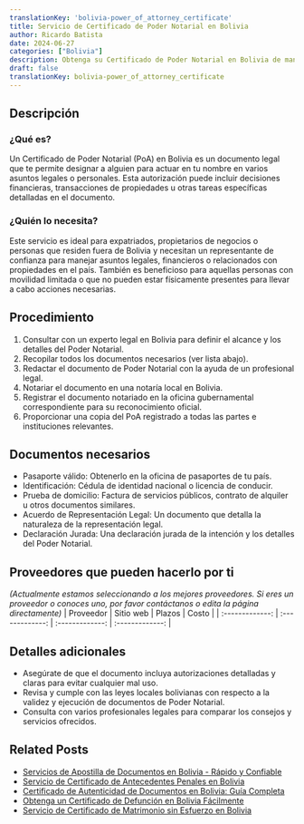 ```yaml
---
translationKey: 'bolivia-power_of_attorney_certificate'
title: Servicio de Certificado de Poder Notarial en Bolivia
author: Ricardo Batista
date: 2024-06-27
categories: ["Bolivia"]
description: Obtenga su Certificado de Poder Notarial en Bolivia de manera eficiente. Asistencia experta durante todo el proceso.
draft: false
translationKey: bolivia-power_of_attorney_certificate
---
```


## Descripción
### ¿Qué es?
Un Certificado de Poder Notarial (PoA) en Bolivia es un documento legal que te permite designar a alguien para actuar en tu nombre en varios asuntos legales o personales. Esta autorización puede incluir decisiones financieras, transacciones de propiedades u otras tareas específicas detalladas en el documento.

### ¿Quién lo necesita?
Este servicio es ideal para expatriados, propietarios de negocios o personas que residen fuera de Bolivia y necesitan un representante de confianza para manejar asuntos legales, financieros o relacionados con propiedades en el país. También es beneficioso para aquellas personas con movilidad limitada o que no pueden estar físicamente presentes para llevar a cabo acciones necesarias.

## Procedimiento

1. Consultar con un experto legal en Bolivia para definir el alcance y los detalles del Poder Notarial.
2. Recopilar todos los documentos necesarios (ver lista abajo).
3. Redactar el documento de Poder Notarial con la ayuda de un profesional legal.
4. Notariar el documento en una notaría local en Bolivia.
5. Registrar el documento notariado en la oficina gubernamental correspondiente para su reconocimiento oficial.
6. Proporcionar una copia del PoA registrado a todas las partes e instituciones relevantes.

## Documentos necesarios

- Pasaporte válido: Obtenerlo en la oficina de pasaportes de tu país.
- Identificación: Cédula de identidad nacional o licencia de conducir.
- Prueba de domicilio: Factura de servicios públicos, contrato de alquiler u otros documentos similares.
- Acuerdo de Representación Legal: Un documento que detalla la naturaleza de la representación legal.
- Declaración Jurada: Una declaración jurada de la intención y los detalles del Poder Notarial.

## Proveedores que pueden hacerlo por ti
_(Actualmente estamos seleccionando a los mejores proveedores. Si eres un proveedor o conoces uno, por favor contáctanos o edita la página directamente)_
| Proveedor       |     Sitio web    |     Plazos    |       Costo      |
| :-------------: | :-------------: |  :-------------: | :-------------: |

## Detalles adicionales

- Asegúrate de que el documento incluya autorizaciones detalladas y claras para evitar cualquier mal uso.
- Revisa y cumple con las leyes locales bolivianas con respecto a la validez y ejecución de documentos de Poder Notarial.
- Consulta con varios profesionales legales para comparar los consejos y servicios ofrecidos.


## Related Posts

- [Servicios de Apostilla de Documentos en Bolivia - Rápido y Confiable](https://tramitit.com/es/guides/bolivia/apostilla_de_documentos/)
- [Servicio de Certificado de Antecedentes Penales en Bolivia](https://tramitit.com/es/guides/bolivia/certificado_de_antecedentes_penales/)
- [Certificado de Autenticidad de Documentos en Bolivia: Guía Completa](https://tramitit.com/es/guides/bolivia/certificado_de_autenticidad_de_documentos/)
- [Obtenga un Certificado de Defunción en Bolivia Fácilmente](https://tramitit.com/es/guides/bolivia/certificado_de_defunción/)
- [Servicio de Certificado de Matrimonio sin Esfuerzo en Bolivia](https://tramitit.com/es/guides/bolivia/certificado_de_matrimonio/)